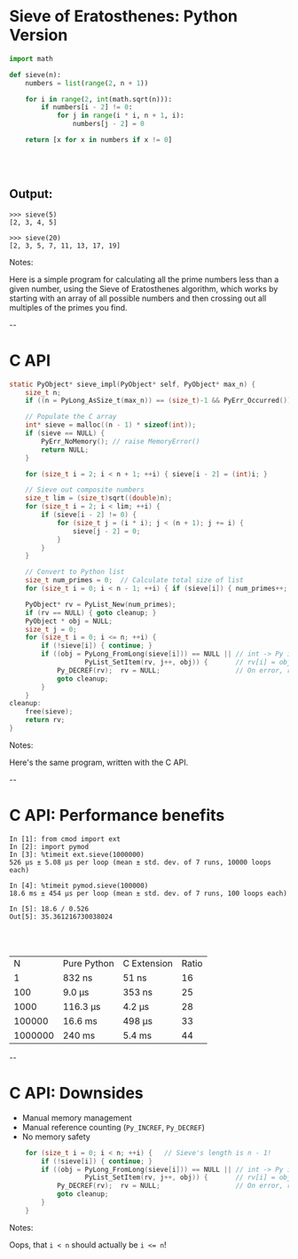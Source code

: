 # Sieve of Eratosthenes: Python Version

```python
import math

def sieve(n):
    numbers = list(range(2, n + 1))

    for i in range(2, int(math.sqrt(n))):
        if numbers[i - 2] != 0:
            for j in range(i * i, n + 1, i):
                numbers[j - 2] = 0

    return [x for x in numbers if x != 0]
```
<br/>
<br/>

## Output:

```
>>> sieve(5)
[2, 3, 4, 5]

>>> sieve(20)
[2, 3, 5, 7, 11, 13, 17, 19]
 ```

Notes:

Here is a simple program for calculating all the prime numbers less than a given
number, using the Sieve of Eratosthenes algorithm, which works by starting
with an array of all possible numbers and then crossing out all multiples of
the primes you find.

--

# C API

```C
static PyObject* sieve_impl(PyObject* self, PyObject* max_n) {
    size_t n;
    if ((n = PyLong_AsSize_t(max_n)) == (size_t)-1 && PyErr_Occurred()) { return NULL; }

    // Populate the C array
    int* sieve = malloc((n - 1) * sizeof(int));
    if (sieve == NULL) {
        PyErr_NoMemory(); // raise MemoryError()
        return NULL;
    }

    for (size_t i = 2; i < n + 1; ++i) { sieve[i - 2] = (int)i; }

    // Sieve out composite numbers
    size_t lim = (size_t)sqrt((double)n);
    for (size_t i = 2; i < lim; ++i) {
        if (sieve[i - 2] != 0) {
            for (size_t j = (i * i); j < (n + 1); j += i) {
                sieve[j - 2] = 0;
            }
        }
    }

    // Convert to Python list
    size_t num_primes = 0;  // Calculate total size of list
    for (size_t i = 0; i < n - 1; ++i) { if (sieve[i]) { num_primes++; } }

    PyObject* rv = PyList_New(num_primes);
    if (rv == NULL) { goto cleanup; }
    PyObject * obj = NULL;
    size_t j = 0;
    for (size_t i = 0; i <= n; ++i) {
        if (!sieve[i]) { continue; }
        if ((obj = PyLong_FromLong(sieve[i])) == NULL || // int -> Py int
                   PyList_SetItem(rv, j++, obj)) {       // rv[i] = obj
            Py_DECREF(rv);  rv = NULL;                   // On error, remove list
            goto cleanup;
        }
    }
cleanup:
    free(sieve);
    return rv;
}
```

Notes:

Here's the same program, written with the C API.

--

# C API: Performance benefits

```
In [1]: from cmod import ext
In [2]: import pymod
In [3]: %timeit ext.sieve(1000000)
526 µs ± 5.08 µs per loop (mean ± std. dev. of 7 runs, 10000 loops each)

In [4]: %timeit pymod.sieve(100000)
18.6 ms ± 454 µs per loop (mean ± std. dev. of 7 runs, 100 loops each)

In [5]: 18.6 / 0.526
Out[5]: 35.361216730038024
```

<br/>
<br/>
<table>
    <tr>
        <td>N</td>
        <td>Pure Python</td>
        <td>C Extension</td>
        <td>Ratio</td>
    </tr>
    <tr>
        <td>1</td>
        <td>832 ns</td>
        <td>51 ns</td>
        <td>16</td>
    </tr>
    <tr>
        <td>100</td>
        <td>9.0 μs</td>
        <td>353 ns</td>
        <td>25</td>
    </tr>
    <tr>
        <td>1000</td>
        <td>116.3 μs</td>
        <td>4.2 μs</td>
        <td>28</td>
    </tr>
    <tr>
        <td>100000</td>
        <td>16.6 ms</td>
        <td>498 μs</td>
        <td>33</td>
    </tr>
    <tr>
        <td>1000000</td>
        <td>240 ms</td>
        <td>5.4 ms</td>
        <td>44</td>
    </tr>
</table>


--

# C API: Downsides

- Manual memory management
- Manual reference counting (`Py_INCREF`, `Py_DECREF`)
- No memory safety

```C
    for (size_t i = 0; i < n; ++i) {   // Sieve's length is n - 1!
        if (!sieve[i]) { continue; }
        if ((obj = PyLong_FromLong(sieve[i])) == NULL || // int -> Py int
                   PyList_SetItem(rv, j++, obj)) {       // rv[i] = obj
            Py_DECREF(rv);  rv = NULL;                   // On error, remove list
            goto cleanup;
        }
    }
```
<!-- .element class="fragment" -->

Notes:

Oops, that `i < n` should actually be `i <= n`!



